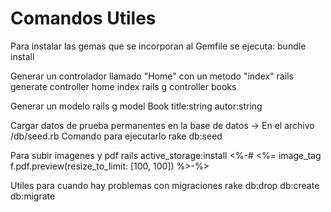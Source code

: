 # Comandos Utiles

Para instalar las gemas que se incorporan al Gemfile se ejecuta:
bundle install

Generar un controlador llamado "Home" con un metodo "index"
rails generate controller home index
rails g controller books

Generar un modelo
rails g model Book title:string autor:string

Cargar datos de prueba permanentes en la base de datos
-> En el archivo /db/seed.rb
Comando para ejecutarlo
rake db:seed

Para subir imagenes y pdf
rails active_storage:install
<%-# <%= image_tag f.pdf.preview(resize_to_limit: [100, 100]) %>-%>

Utiles para cuando hay problemas con migraciones
rake db:drop db:create db:migrate
